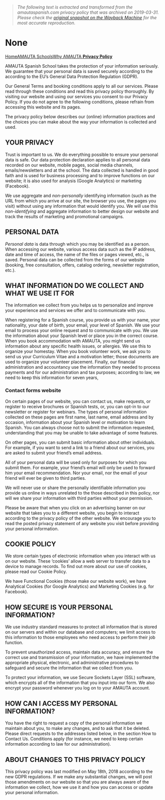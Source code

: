 > *The following text is extracted and transformed from the amautaspanish.com privacy policy that was archived on 2019-03-31. Please check the [original snapshot on the Wayback Machine](https://web.archive.org/web/20190331175431id_/https%3A//www.amautaspanish.com/privacy-policy) for the most accurate reproduction.*

# None

[Home](https://www.amautaspanish.com/)[AMAUTA Schools](https://www.amautaspanish.com/amauta-schools/why-amauta-3.html)[Why AMAUTA](https://www.amautaspanish.com/amauta-schools/why-amauta-3.html)[ **Privacy Policy**](https://www.amautaspanish.com/privacy-policy)

AMAUTA Spanish School takes the protection of your information seriously. We guarantee that your personal data is saved securely according to the according to the EU’s General Data Protection Regulation (GDPR).

Our General Terms and booking conditions apply to all our services. Please read through these conditions and read this privacy policy thoroughly. By visiting our website and using our services you consent to our Privacy Policy. If you do not agree to the following conditions, please refrain from accessing this website and its pages.

The privacy policy below describes our (online) information practices and the choices you can make about the way your information is collected and used.

## YOUR PRIVACY

Trust is important to us. We do everything possible to ensure your personal data is safe. Our data protection declaration applies to all personal data recorded on our website, mobile pages, social media channels, emails/newsletters and at the school. The data collected is handled in good faith and is used for business processing and to improve functions on our website; it is also used for analysis (Google Analytics) or marketing (Facebook).

We use aggregate and _non-personally_ identifying information (such as the URL from which you arrive at our site, the browser you use, the pages you visit) without using any information that would identify you. We will use this _non-identifying_ and aggregate information to better design our website and track the results of marketing and promotional campaigns.

## PERSONAL DATA

 _Personal data_ is data through which you may be identified as a person. When accessing our website, various access data such as the IP address, date and time of access, the name of the files or pages viewed, etc., is saved. Personal data can be collected from the forms of our website (booking, free consultation, offers, catalog ordering, newsletter registration, etc.).

## WHAT INFORMATION DO WE COLLECT AND WHAT WE USE IT FOR

The information we collect from you helps us to personalize and improve your experience and services we offer and to communicate with you.

When registering for a Spanish course, you provide us with your name, your nationality, your date of birth, your email, your level of Spanish. We use your email to process your online request and to communicate with you. We use the information about your Spanish level or place you in the correct course. When you book accommodation with AMAUTA, you might send us information about any specific health issues, or allergies. We use this to organize your homestay. When you book volunteer work, we ask you to send us your Curriculum Vitae and a motivation letter; those documents are used to organize your volunteer placement. Finally, our financial administration and accountancy use the information they needed to process payments and for our administration and tax purposes; according to law, we need to keep this information for seven years,

### Contact forms website

On certain pages of our website, you can contact us, make requests, or register to receive brochures or Spanish tests, or, you can opt-in to our newsletter or register for webinars. The types of personal information collected on these pages are first name, last name, email address and by occasion, information about your Spanish level or motivation to learn Spanish. You can always choose not to submit the information requested, understanding that you may be unable to take advantage of some features.

On other pages, you can submit basic information about other individuals. For example, if you want to send a link to a friend about our services, you are asked to submit your friend’s email address.

All of your personal data will be used only for purposes for which you submit them. For example, your friend’s email will only be used to forward him your email recommendation. Nor your email, nor the email of your friend will ever be given to third parties.

We will never use or share the personally identifiable information you provide us online in ways unrelated to the those described in this policy, nor will we share your information with third parties without your permission.

Please be aware that when you click on an advertising banner on our website that takes you to a different website, you begin to interact according to the privacy policy of the other website. We encourage you to read the posted privacy statement of any website you visit before providing your personal information.

## COOKIE POLICY

We store certain types of electronic information when you interact with us on our website. These ‘cookies’ allow a web server to transfer data to a device to manage records. To find out more about our use of cookies, please read our Cookie Policy.

We have Functional Cookies (those make our website work), we have Analytical Cookies (for Google Analytics) and Marketing Cookies (e.g. for Facebook).

## HOW SECURE IS YOUR PERSONAL INFORMATION?

We use industry standard measures to protect all information that is stored on our servers and within our database and computers; we limit access to this information to those employees who need access to perform their job function.

To prevent unauthorized access, maintain data accuracy, and ensure the correct use and transmission of your information, we have implemented the appropriate physical, electronic, and administrative procedures to safeguard and secure the information that we collect from you.

To protect your information, we use Secure Sockets Layer (SSL) software, which encrypts all of the information that you input into our form. We also encrypt your password whenever you log on to your AMAUTA account.

## HOW CAN I ACCESS MY PERSONAL INFORMATION?

You have the right to request a copy of the personal information we maintain about you, to make any changes, and to ask that it be deleted. Please direct requests to the addresses listed below, in the section How to Contact Us. Conditions apply (for instance, we need to keep certain information according to law for our administration).

## ABOUT CHANGES TO THIS PRIVACY POLICY

This privacy policy was last modified on May 18th, 2018 according to the new GDPR regulations. If we make any substantial changes, we will post those amendments on our website so that you are always aware of the information we collect, how we use it and how you can access or update your personal information.
